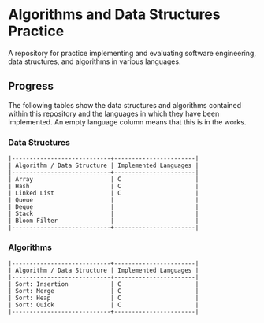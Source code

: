 # Algorithms and Data Structures Practice
A repository for practice implementing and evaluating software engineering, data structures, and algorithms in various languages.

## Progress
The following tables show the data structures and algorithms contained within this repository and the languages in which they have been implemented. An empty language column means that this is in the works.

### Data Structures
```
|----------------------------+-----------------------|
| Algorithm / Data Structure | Implemented Languages |
|----------------------------+-----------------------|
| Array                      | C                     |
| Hash                       | C                     |
| Linked List                | C                     |
| Queue                      |                       |
| Deque                      |                       |
| Stack                      |                       |
| Bloom Filter               |                       |
|----------------------------+-----------------------|
```

### Algorithms
```
|----------------------------+-----------------------|
| Algorithm / Data Structure | Implemented Languages |
|----------------------------+-----------------------|
| Sort: Insertion            | C                     |
| Sort: Merge                | C                     |
| Sort: Heap                 | C                     |
| Sort: Quick                | C                     |
|----------------------------+-----------------------|
```
